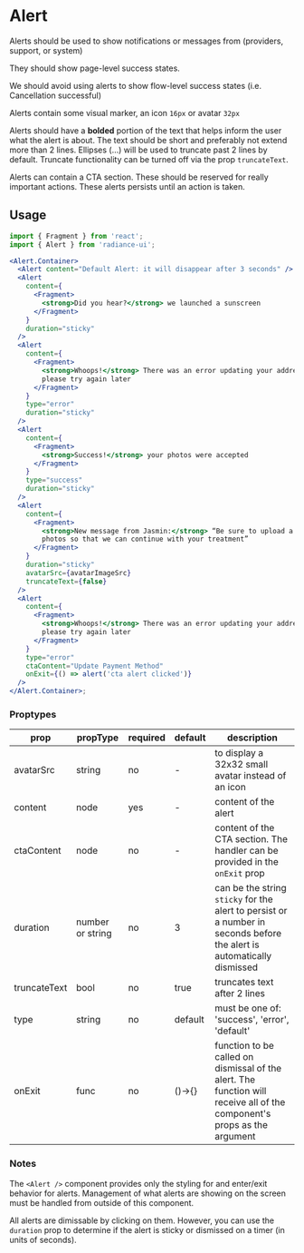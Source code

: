 # Alert

Alerts should be used to show notifications or messages from (providers, support, or system)

They should show page-level success states.

We should avoid using alerts to show flow-level success states (i.e. Cancellation successful)

Alerts contain some visual marker, an icon `16px` or avatar `32px`

Alerts should have a **bolded** portion of the text that helps inform the user what the alert is about. The text should be short and preferably not extend more than 2 lines. Ellipses (...) will be used to truncate past 2 lines by default. Truncate functionality can be turned off via the prop `truncateText`.

Alerts can contain a CTA section. These should be reserved for really important actions. These alerts persists until an action is taken.

## Usage

```jsx
import { Fragment } from 'react';
import { Alert } from 'radiance-ui';

<Alert.Container>
  <Alert content="Default Alert: it will disappear after 3 seconds" />
  <Alert
    content={
      <Fragment>
        <strong>Did you hear?</strong> we launched a sunscreen
      </Fragment>
    }
    duration="sticky"
  />
  <Alert
    content={
      <Fragment>
        <strong>Whoops!</strong> There was an error updating your address,
        please try again later
      </Fragment>
    }
    type="error"
    duration="sticky"
  />
  <Alert
    content={
      <Fragment>
        <strong>Success!</strong> your photos were accepted
      </Fragment>
    }
    type="success"
    duration="sticky"
  />
  <Alert
    content={
      <Fragment>
        <strong>New message from Jasmin:</strong> “Be sure to upload a few more
        photos so that we can continue with your treatment”
      </Fragment>
    }
    duration="sticky"
    avatarSrc={avatarImageSrc}
    truncateText={false}
  />
  <Alert
    content={
      <Fragment>
        <strong>Whoops!</strong> There was an error updating your address,
        please try again later
      </Fragment>
    }
    type="error"
    ctaContent="Update Payment Method"
    onExit={() => alert('cta alert clicked')}
  />
</Alert.Container>;
```

<!-- STORY -->

### Proptypes

| prop         | propType         | required | default | description                                                                                                             |
| ------------ | ---------------- | -------- | ------- | ----------------------------------------------------------------------------------------------------------------------- |
| avatarSrc    | string           | no       | -       | to display a 32x32 small avatar instead of an icon                                                                      |
| content      | node             | yes      | -       | content of the alert                                                                                                    |
| ctaContent   | node             | no       | -       | content of the CTA section. The handler can be provided in the `onExit` prop                                            |
| duration     | number or string | no       | 3       | can be the string `sticky` for the alert to persist or a number in seconds before the alert is automatically dismissed  |
| truncateText | bool             | no       | true    | truncates text after 2 lines                                                                                            |
| type         | string           | no       | default | must be one of: 'success', 'error', 'default'                                                                           |
| onExit       | func             | no       | ()->{}  | function to be called on dismissal of the alert. The function will receive all of the component's props as the argument |

### Notes

The `<Alert />` component provides only the styling for and enter/exit
behavior for alerts. Management of what alerts are showing on the screen
must be handled from outside of this component.

All alerts are dimissable by clicking on them. However, you can use the
`duration` prop to determine if the alert is sticky or dismissed on a
timer (in units of seconds).
